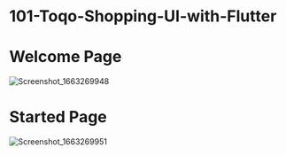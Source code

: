 # 101-Toqo-Shopping-UI-with-Flutter

# Welcome Page
![Screenshot_1663269948](https://user-images.githubusercontent.com/64723185/190494452-eae3031a-1fc0-4bac-bd72-dcb1a4abee04.png)



# Started Page

![Screenshot_1663269951](https://user-images.githubusercontent.com/64723185/190494016-7af43349-2b21-40a4-9ccb-59544d40f746.png)

